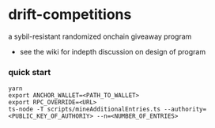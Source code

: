 # drift-competitions
a sybil-resistant randomized onchain giveaway program

- see the wiki for indepth discussion on design of program


### quick start
```
yarn
export ANCHOR_WALLET=<PATH_TO_WALLET>
export RPC_OVERRIDE=<URL>
ts-node -T scripts/mineAdditionalEntries.ts --authority=<PUBLIC_KEY_OF_AUTHORIY> --n=<NUMBER_OF_ENTRIES>
```